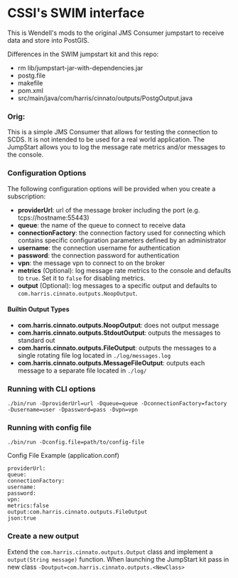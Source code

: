 # CSSI's SWIM interface
This is Wendell's mods to the original JMS Consumer jumpstart
to receive data and store into PostGIS.

Differences in the SWIM jumpstart kit and this repo:

- rm lib/jumpstart-jar-with-dependencies.jar
- postg.file
- makefile
- pom.xml
- src/main/java/com/harris/cinnato/outputs/PostgOutput.java


### Orig:
This is a simple JMS Consumer that allows for testing the connection to SCDS.
It is not intended to be used for a real world application.
The JumpStart allows you to log the message rate metrics and/or messages to the console.

### Configuration Options
The following configuration options will be provided when you create a subscription:
- **providerUrl**: url of the message broker including the port (e.g. tcps://hostname:55443)
- **queue**: the name of the queue to connect to receive data
- **connectionFactory**: the connection factory used for connecting which contains specific configuration parameters defined by an administrator
- **username**: the connection username for authentication
- **password**: the connection password for authentication
- **vpn**: the message vpn to connect to on the broker
- **metrics** (Optional): log message rate metrics to the console and defaults to `true`. Set it to `false` for disabling metrics.
- **output** (Optional): log messages to a specific output and defaults to `com.harris.cinnato.outputs.NoopOutput`.

#### Builtin Output Types
- **com.harris.cinnato.outputs.NoopOutput**: does not output message
- **com.harris.cinnato.outputs.StdoutOutput**: outputs the messages to standard out
- **com.harris.cinnato.outputs.FileOutput**: outputs the messages to a single rotating file log located in `./log/messages.log`
- **com.harris.cinnato.outputs.MessageFileOutput**: outputs each message to a separate file located in `./log/`

### Running with CLI options
```
./bin/run -DproviderUrl=url -Dqueue=queue -DconnectionFactory=factory -Dusername=user -Dpassword=pass -Dvpn=vpn
```

### Running with config file
```
./bin/run -Dconfig.file=path/to/config-file
```

Config File Example (application.conf)
```
providerUrl:
queue:
connectionFactory:
username:
password:
vpn:
metrics:false
output:com.harris.cinnato.outputs.FileOutput
json:true
```

### Create a new output
Extend the `com.harris.cinnato.outputs.Output` class and implement a `output(String message)` function.  When launching the JumpStart kit pass in new class `-Doutput=com.harris.cinnato.outputs.<NewClass>`
